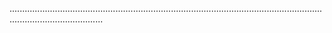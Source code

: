 .................................................................................................................................................................
